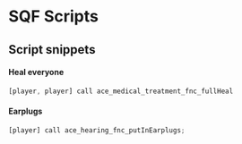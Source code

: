 # SQF Scripts

## Script snippets

#### Heal everyone
```js
[player, player] call ace_medical_treatment_fnc_fullHeal
```

#### Earplugs
```js
[player] call ace_hearing_fnc_putInEarplugs;
```